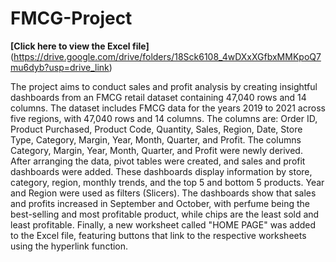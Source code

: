 # FMCG-Project
**[Click here to view the Excel file]**  (https://drive.google.com/drive/folders/18Sck6108_4wDXxXGfbxMMKpoQ7mu6dyb?usp=drive_link)

 The project aims to conduct sales and profit analysis by creating insightful dashboards from an FMCG retail dataset containing 47,040 rows and 14 columns.
The dataset includes FMCG data for the years 2019 to 2021 across five regions, with 47,040 rows and 14 columns. The columns are: Order ID, Product Purchased, Product Code, Quantity, Sales, Region, Date, Store Type, Category, Margin, Year, Month, Quarter, and Profit. The columns Category, Margin, Year, Month, Quarter, and Profit were newly derived. After arranging the data, pivot tables were created, and sales and profit dashboards were added. These dashboards display information by store, category, region, monthly trends, and the top 5 and bottom 5 products. Year and Region were used as filters (Slicers). The dashboards show that sales and profits increased in September and October, with perfume being the best-selling and most profitable product, while chips are the least sold and least profitable. Finally, a new worksheet called "HOME PAGE" was added to the Excel file, featuring buttons that link to the respective worksheets using the hyperlink function.
